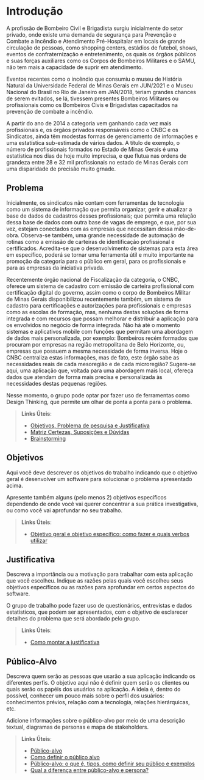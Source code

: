 # Introdução

A profissão de Bombeiro Civil e Brigadista surgiu inicialmente do setor privado, onde existe uma demanda de segurança para Prevenção e Combate a Incêndio e Atendimento Pré-Hospitalar em locais de grande circulação de pessoas, como shopping centers, estádios de futebol, shows, eventos de confraternização e entretenimento, os quais os órgãos públicos e suas forças auxiliares como os Corpos de Bombeiros Militares e o SAMU, não tem mais a capacidade de suprir em atendimento.

Eventos recentes como o incêndio que consumiu o museu de História Natural da Universidade Federal de Minas Gerais em JUN/2021 e o Museu Nacional do Brasil no Rio de Janeiro em JAN/2018, teriam grandes chances de serem evitados, se lá, tivessem presentes Bombeiros Militares ou profissionais como os Bombeiros Civis e Brigadistas capacitados na prevenção de combate a incêndio.

A partir do ano de 2014 a categoria vem ganhando cada vez mais profissionais e, os órgãos privados responsáveis como o CNBC e os Sindicatos, ainda têm modestas formas de gerenciamento de informações e uma estatística sub-estimada de vários dados. A título de exemplo, o número de profissionais formados no Estado de Minas Gerais é uma estatística nos dias de hoje muito imprecisa, e que flutua nas ordens de grandeza entre 28 e 32 mil profissionais no estado de Minas Gerais com uma disparidade de precisão muito grnade.

## Problema
Inicialmente, os sindicatos não contam com ferramentas de tecnologia como um sistema de informação que permita organizar, gerir e atualizar a base de dados de cadastros desses profissionais; que permita uma relação dessa base de dados com outra base de vagas de emprego, e que, por sua vez, estejam conectados com as empresas que necessitam dessa mão-de-obra. Observa-se também, uma grande necessidade de automação de rotinas como a emissão de carteiras de identificação profissional e certificados. Acredita-se que o desenvolvimento de sistemas para esta área em específico, poderá se tornar uma ferramenta útil e muito importante na promoção da categoria para o público em geral, para os profissionais e para as empresas da iniciativa privada.

Recentemente órgão nacional de Fiscalização da categoria, o CNBC, oferece um sistema de cadastro com emissão de carteira profissional com certificação digital do governo, assim como o corpo de Bombeiros Militar de Minas Gerais disponibilizou recentemente também, um sistema de cadastro para certificações e autorizações para profissionais e empresas como as escolas de formação, mas, nenhuma destas soluções de forma integrada e com recursos que possam melhorar e distribuir a aplicação para os envolvidos no negócio de forma integrada. Não há até o momento sistemas e aplicativos mobile com funções que permitam uma abordagem de dados mais personalizada, por exemplo: Bombeiros recém formados que procuram por empresas na região metropolitana de Belo Horizonte, ou, empresas que possuem a mesma necessidade de forma inversa. Hoje o CNBC centraliza estas informações, mas de fato, este órgão sabe as necessidades reais de cada mesoregião e de cada microregião? Sugere-se aqui, uma aplicação que, voltada para uma abordagem mais local, ofereça dados que atendam de forma mais precisa e personalizada às necessidades destas pequenas regiões.

Nesse momento, o grupo pode optar por fazer uso  de ferramentas como Design Thinking, que permite um olhar de ponta a ponta para o problema.

> **Links Úteis**:
> - [Objetivos, Problema de pesquisa e Justificativa](https://medium.com/@versioparole/objetivos-problema-de-pesquisa-e-justificativa-c98c8233b9c3)
> - [Matriz Certezas, Suposições e Dúvidas](https://medium.com/educa%C3%A7%C3%A3o-fora-da-caixa/matriz-certezas-suposi%C3%A7%C3%B5es-e-d%C3%BAvidas-fa2263633655)
> - [Brainstorming](https://www.euax.com.br/2018/09/brainstorming/)

## Objetivos

Aqui você deve descrever os objetivos do trabalho indicando que o objetivo geral é desenvolver um software para solucionar o problema apresentado acima. 

Apresente também alguns (pelo menos 2) objetivos específicos dependendo de onde você vai querer concentrar a sua prática investigativa, ou como você vai aprofundar no seu trabalho.
 
> **Links Úteis**:
> - [Objetivo geral e objetivo específico: como fazer e quais verbos utilizar](https://blog.mettzer.com/diferenca-entre-objetivo-geral-e-objetivo-especifico/)

## Justificativa

Descreva a importância ou a motivação para trabalhar com esta aplicação que você escolheu. Indique as razões pelas quais você escolheu seus objetivos específicos ou as razões para aprofundar em certos aspectos do software.

O grupo de trabalho pode fazer uso de questionários, entrevistas e dados estatísticos, que podem ser apresentados, com o objetivo de esclarecer detalhes do problema que será abordado pelo grupo.

> **Links Úteis**:
> - [Como montar a justificativa](https://guiadamonografia.com.br/como-montar-justificativa-do-tcc/)

## Público-Alvo

Descreva quem serão as pessoas que usarão a sua aplicação indicando os diferentes perfis. O objetivo aqui não é definir quem serão os clientes ou quais serão os papéis dos usuários na aplicação. A ideia é, dentro do possível, conhecer um pouco mais sobre o perfil dos usuários: conhecimentos prévios, relação com a tecnologia, relações
hierárquicas, etc.

Adicione informações sobre o público-alvo por meio de uma descrição textual, diagramas de personas e mapa de stakeholders.

> **Links Úteis**:
> - [Público-alvo](https://blog.hotmart.com/pt-br/publico-alvo/)
> - [Como definir o público alvo](https://exame.com/pme/5-dicas-essenciais-para-definir-o-publico-alvo-do-seu-negocio/)
> - [Público-alvo: o que é, tipos, como definir seu público e exemplos](https://klickpages.com.br/blog/publico-alvo-o-que-e/)
> - [Qual a diferença entre público-alvo e persona?](https://rockcontent.com/blog/diferenca-publico-alvo-e-persona/)
